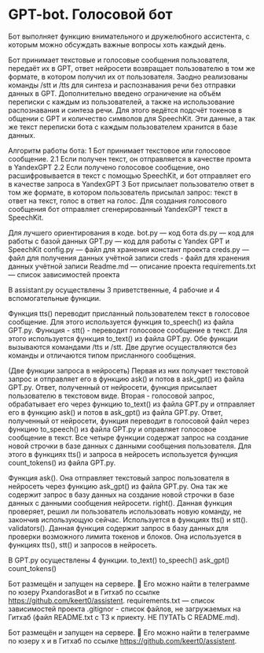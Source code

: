 ﻿# GPT-bot. Голосовой бот

Бот выполняет функцию внимательного и дружелюбного ассистента, с которым можно обсуждать важные вопросы хоть каждый день.

Бот принимает текстовые и голосовые сообщения пользователя, передаёт их в GPT, ответ нейросети возвращает пользователю
в том же формате, в котором получил их от пользователя. Заодно реализованы команды /stt и /tts для  синтеза и распознавания
речи без отправки данных в GPT.
Дополнительно введено ограничение на объём переписки с каждым из пользователей, а также на использование распознавания и
синтеза речи. Для этого ведётся подсчёт токенов в общении с GPT и количество символов для SpeechKit. Эти данные, а так же
текст переписки бота с каждым пользователем хранится в базе данных.

Алгоритм работы бота:
1   Бот принимает текстовое или голосовое сообщение.
2.1 Если получен текст, он отправляется в качестве промта в YandexGPT
2.2 Если получено голосовое сообщение, оно расшифровывается в текст с помощью SpeechKit, и бот отправляет его в качестве
    запроса в YandexGPT
3   Бот присылает пользователю ответ в том же формате, в котором пользователь присылал запрос: текст в ответ на текст,
    голос в ответ на голос. Для создания голосового сообщения бот отправляет сгенерированный YandexGPT текст в SpeechKit.

Для лучшего ориентирования в коде.
bot.py — код бота
ds.py — код для работы с базой данных
GPT.py — код для работы с Yandex GPT и SpeechKit
config.py — файл для хранения констант проекта
creds.py — файл для получения данных учётной записи
creds - файл для хранения данных учётной записи
Readme.md — описание проекта
requirements.txt — список зависимостей проекта

В assistant.py осуществлены 3 приветственные, 4 рабочие и 4 вспомогательные функции.

Функция tts() переводит присланный пользователем текст в голосовое сообщение. Для этого используется функция
to_speech() из файла GPT.py.
Функция - stt() - переводит голосовое сообщение в текст. Для этого используется функция to_text() из файла GPT.py.
Обе функции вызываются командами /tts и /stt. Две другие осуществляются без команды и отличаются типом присланного
сообщения.

(Две функции запроса в нейросеть)
Первая из них получает текстовой запрос и отправляет его в функцию ask() и потов в ask_gpt() из файла GPT.py. Ответ,
полученный от нейросети, функция присылает пользователю в текстовом виде.
Вторая - голосовой запрос, обрабатывает его через функцию to_text() из файла GPT.py и отправляет его в
функцию ask() и потов в ask_gpt() из файла GPT.py. Ответ, полученный от нейросети, функция переводит в голосовой файл
через функцию to_speech() из файла GPT.py и оправляет голосовое сообщение в текст.
Все четыре функции содержат запрос на создание новой строчки в базе данных с данными сообщения пользователя. Для этого в
функциях tts() и запроса в нейросеть используется функция count_tokens() из файла GPT.py.

Функция ask(). Она отправляет текстовый запрос пользователя в нейросеть через функцию ask_gpt() из файла GPT.py. Она так
же содержит запрос в базу данных на создание новой строчки в базе данных с данными сообщения нейросети.
right(). Данная функция проверяет, решил ли пользователь использовать новую команду, не закончив использующую сейчас.
Используется в функциях tts() и stt().
validators(). Данная функция содержит запрос в базу данных для проверки возможного лимита токенов и блоков. Она
используется в функциях tts(), stt() и запросов в нейросеть.


В GPT.py осуществлены 4 функции.
to_text()
to_speech()
ask_gpt()
count_tokens()

Бот размещён и запущен на сервере.
📸
Его можно найти в телеграмме по юзеру PxandorasBot и в Гитхаб по ссылке https://github.com/keert0/assistent.
requirements.txt — список зависимостей проекта
.gitignor - список файлов, не загружаемых на Гитхаб (файл README.txt c ТЗ к приекту. НЕ ПУТАТЬ С README.md).

Бот размещён и запущен на сервере.
📸
Его можно найти в телеграмме по юзеру х и в Гитхаб по ссылке https://github.com/keert0/assistent.
